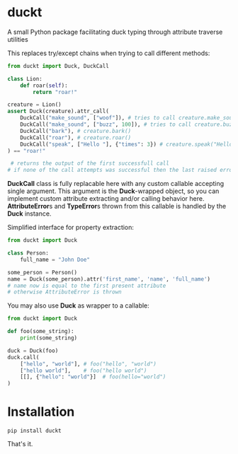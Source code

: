 # duckt
A small Python package facilitating duck typing through attribute traverse utilities

This replaces try/except chains when trying to call different methods:
```python
from duckt import Duck, DuckCall

class Lion:
    def roar(self):
        return "roar!"

creature = Lion()
assert Duck(creature).attr_call(
    DuckCall("make_sound", ["woof"]), # tries to call creature.make_sound("woof")
    DuckCall("make_sound", ["buzz", 100]), # tries to call creature.buzz("buzz", 100)
    DuckCall("bark"), # creature.bark()
    DuckCall("roar"), # creature.roar()
    DuckCall("speak", ["Hello "], {"times": 3}) # creature.speak("Hello ", times=3)
) == "roar!"

 # returns the output of the first successfull call
# if none of the call attempts was successful then the last raised error will be thrown
```
**DuckCall** class is fully replacable here with any custom callable accepting single argument. This argument is the **Duck**-wrapped object, so you can implement custom attribute extracting and/or calling behavior here. **AttributeError**s and **TypeError**s thrown from this callable is handled by the **Duck** instance.


Simplified interface for property extraction:
```python
from duckt import Duck

class Person:
    full_name = "John Doe"

some_person = Person()
name = Duck(some_person).attr('first_name', 'name', 'full_name')
# name now is equal to the first present attribute
# otherwise AttributeError is thrown
```

You may also use **Duck** as wrapper to a callable:
```python
from duckt import Duck

def foo(some_string):
    print(some_string)

duck = Duck(foo)
duck.call(
    ["hello", "world"], # foo("hello", "world")
    ["hello world"],    # foo("hello world")
    [[], {"hello": "world"}]  # foo(hello="world")
)

```
# Installation
```shell script
pip install duckt
```

That's it.
